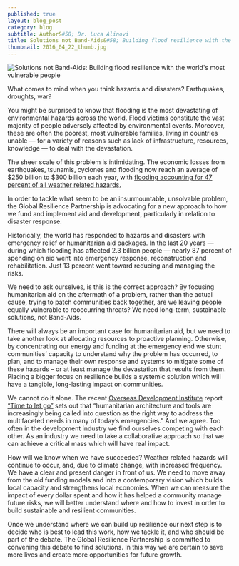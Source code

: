 ```yaml
---
published: true
layout: blog_post
category: blog
subtitle: Author&#58; Dr. Luca Alinovi
title: Solutions not Band-Aids&#58; Building flood resilience with the world's most vulnerable people
thumbnail: 2016_04_22_thumb.jpg
---
```


<img alt="Solutions not Band-Aids&#58; Building flood resilience with the world's most vulnerable people" src="{{ site.baseurl }}/img/news/2016_04_22_banner.jpg" />

What comes to mind when you think hazards and disasters? Earthquakes, droughts, war?

You might be surprised to know that flooding is the most devastating of environmental hazards across the world. Flood victims constitute the vast majority of people adversely affected by environmental events. Moreover, these are often the poorest, most vulnerable families, living in countries unable — for a variety of reasons such as lack of infrastructure, resources, knowledge — to deal with the devastation.

The sheer scale of this problem is intimidating. The economic losses from earthquakes, tsunamis, cyclones and flooding now reach an average of $250 billion to $300 billion each year, with <a href="https://www.unisdr.org/archive/46793">flooding accounting for 47 percent of all weather related hazards.</a>

In order to tackle what seem to be an insurmountable, unsolvable problem, the Global Resilience Partnership is advocating for a new approach to how we fund and implement aid and development, particularly in relation to disaster response.

Historically, the world has responded to hazards and disasters with emergency relief or humanitarian aid packages. In the last 20 years — during which flooding has affected 2.3 billion people — nearly 87 percent of spending on aid went into emergency response, reconstruction and rehabilitation. Just 13 percent went toward reducing and managing the risks.

We need to ask ourselves, is this is the correct approach? By focusing humanitarian aid on the aftermath of a problem, rather than the actual cause, trying to patch communities back together, are we leaving people equally vulnerable to reoccurring threats? We need long-term, sustainable solutions, not Band-Aids.

There will always be an important case for humanitarian aid, but we need to take another look at allocating resources to proactive planning. Otherwise, by concentrating our energy and funding at the emergency end we stunt communities’ capacity to understand why the problem has occurred, to plan, and to manage their own response and systems to mitigate some of these hazards – or at least manage the devastation that results from them. Placing a bigger focus on resilience builds a systemic solution which will have a tangible, long-lasting impact on communities.

We cannot do it alone. The recent <a href="https://www.devex.com/organizations/overseas-development-institute-odi-5376">Overseas Development Institute</a> report <a href="http://www.odi.org/publications/10381-time-let-go-remaking-humanitarian-action-modern-era">“Time to let go”</a> sets out that “humanitarian architecture and tools are increasingly being called into question as the right way to address the multifaceted needs in many of today’s emergencies.” And we agree. Too often in the development industry we find ourselves competing with each other. As an industry we need to take a collaborative approach so that we can achieve a critical mass which will have real impact.

How will we know when we have succeeded? Weather related hazards will continue to occur, and, due to climate change, with increased frequency. We have a clear and present danger in front of us. We need to move away from the old funding models and into a contemporary vision which builds local capacity and strengthens local economies. When we can measure the impact of every dollar spent and how it has helped a community manage future risks, we will better understand where and how to invest in order to build sustainable and resilient communities.

Once we understand where we can build up resilience our next step is to decide who is best to lead this work, how we tackle it, and who should be part of the debate. The Global Resilience Partnership is committed to convening this debate to find solutions. In this way we are certain to save more lives and create more opportunities for future growth.